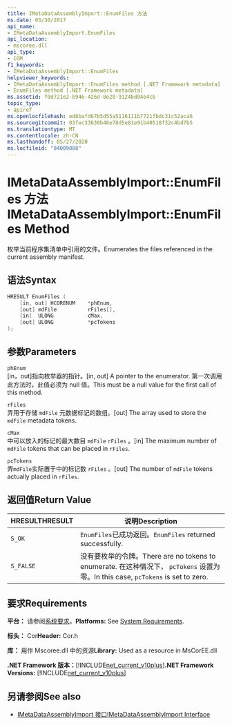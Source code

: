 ```yaml
---
title: IMetaDataAssemblyImport::EnumFiles 方法
ms.date: 03/30/2017
api_name:
- IMetaDataAssemblyImport.EnumFiles
api_location:
- mscoree.dll
api_type:
- COM
f1_keywords:
- IMetaDataAssemblyImport::EnumFiles
helpviewer_keywords:
- IMetaDataAssemblyImport::EnumFiles method [.NET Framework metadata]
- EnumFiles method [.NET Framework metadata]
ms.assetid: f0d721e2-b946-426d-8e20-9124bd04e4cb
topic_type:
- apiref
ms.openlocfilehash: ed8bafd67b5d55a5116111b7721fbdc31c52aca6
ms.sourcegitcommit: 03fec33630b46e78d5e81e91b40518f32c4bd7b5
ms.translationtype: MT
ms.contentlocale: zh-CN
ms.lasthandoff: 05/27/2020
ms.locfileid: "84009088"
---
```

# <a name="imetadataassemblyimportenumfiles-method"></a><span data-ttu-id="8f8fc-102">IMetaDataAssemblyImport::EnumFiles 方法</span><span class="sxs-lookup"><span data-stu-id="8f8fc-102">IMetaDataAssemblyImport::EnumFiles Method</span></span>
<span data-ttu-id="8f8fc-103">枚举当前程序集清单中引用的文件。</span><span class="sxs-lookup"><span data-stu-id="8f8fc-103">Enumerates the files referenced in the current assembly manifest.</span></span>  
  
## <a name="syntax"></a><span data-ttu-id="8f8fc-104">语法</span><span class="sxs-lookup"><span data-stu-id="8f8fc-104">Syntax</span></span>  
  
```cpp  
HRESULT EnumFiles (  
    [in, out] HCORENUM    *phEnum,
    [out] mdFile          rFiles[],
    [in]  ULONG           cMax,
    [out] ULONG           *pcTokens  
);  
```  
  
## <a name="parameters"></a><span data-ttu-id="8f8fc-105">参数</span><span class="sxs-lookup"><span data-stu-id="8f8fc-105">Parameters</span></span>  
 `phEnum`  
 <span data-ttu-id="8f8fc-106">[in，out]指向枚举器的指针。</span><span class="sxs-lookup"><span data-stu-id="8f8fc-106">[in, out] A pointer to the enumerator.</span></span> <span data-ttu-id="8f8fc-107">第一次调用此方法时，此值必须为 null 值。</span><span class="sxs-lookup"><span data-stu-id="8f8fc-107">This must be a null value for the first call of this method.</span></span>  
  
 `rFiles`  
 <span data-ttu-id="8f8fc-108">弄用于存储 `mdFile` 元数据标记的数组。</span><span class="sxs-lookup"><span data-stu-id="8f8fc-108">[out] The array used to store the `mdFile` metadata tokens.</span></span>  
  
 `cMax`  
 <span data-ttu-id="8f8fc-109">中可以放入的标记的最大数目 `mdFile` `rFiles` 。</span><span class="sxs-lookup"><span data-stu-id="8f8fc-109">[in] The maximum number of `mdFile` tokens that can be placed in `rFiles`.</span></span>  
  
 `pcTokens`  
 <span data-ttu-id="8f8fc-110">弄`mdFile`实际置于中的标记数 `rFiles` 。</span><span class="sxs-lookup"><span data-stu-id="8f8fc-110">[out] The number of `mdFile` tokens actually placed in `rFiles`.</span></span>  
  
## <a name="return-value"></a><span data-ttu-id="8f8fc-111">返回值</span><span class="sxs-lookup"><span data-stu-id="8f8fc-111">Return Value</span></span>  
  
|<span data-ttu-id="8f8fc-112">HRESULT</span><span class="sxs-lookup"><span data-stu-id="8f8fc-112">HRESULT</span></span>|<span data-ttu-id="8f8fc-113">说明</span><span class="sxs-lookup"><span data-stu-id="8f8fc-113">Description</span></span>|  
|-------------|-----------------|  
|`S_OK`|<span data-ttu-id="8f8fc-114">`EnumFiles`已成功返回。</span><span class="sxs-lookup"><span data-stu-id="8f8fc-114">`EnumFiles` returned successfully.</span></span>|  
|`S_FALSE`|<span data-ttu-id="8f8fc-115">没有要枚举的令牌。</span><span class="sxs-lookup"><span data-stu-id="8f8fc-115">There are no tokens to enumerate.</span></span> <span data-ttu-id="8f8fc-116">在这种情况下， `pcTokens` 设置为零。</span><span class="sxs-lookup"><span data-stu-id="8f8fc-116">In this case, `pcTokens` is set to zero.</span></span>|  
  
## <a name="requirements"></a><span data-ttu-id="8f8fc-117">要求</span><span class="sxs-lookup"><span data-stu-id="8f8fc-117">Requirements</span></span>  
 <span data-ttu-id="8f8fc-118">**平台：** 请参阅[系统要求](../../get-started/system-requirements.md)。</span><span class="sxs-lookup"><span data-stu-id="8f8fc-118">**Platforms:** See [System Requirements](../../get-started/system-requirements.md).</span></span>  
  
 <span data-ttu-id="8f8fc-119">**标头：** Cor</span><span class="sxs-lookup"><span data-stu-id="8f8fc-119">**Header:** Cor.h</span></span>  
  
 <span data-ttu-id="8f8fc-120">**库：** 用作 Mscoree.dll 中的资源</span><span class="sxs-lookup"><span data-stu-id="8f8fc-120">**Library:** Used as a resource in MsCorEE.dll</span></span>  
  
 <span data-ttu-id="8f8fc-121">**.NET Framework 版本：**[!INCLUDE[net_current_v10plus](../../../../includes/net-current-v10plus-md.md)]</span><span class="sxs-lookup"><span data-stu-id="8f8fc-121">**.NET Framework Versions:** [!INCLUDE[net_current_v10plus](../../../../includes/net-current-v10plus-md.md)]</span></span>  
  
## <a name="see-also"></a><span data-ttu-id="8f8fc-122">另请参阅</span><span class="sxs-lookup"><span data-stu-id="8f8fc-122">See also</span></span>

- [<span data-ttu-id="8f8fc-123">IMetaDataAssemblyImport 接口</span><span class="sxs-lookup"><span data-stu-id="8f8fc-123">IMetaDataAssemblyImport Interface</span></span>](imetadataassemblyimport-interface.md)
